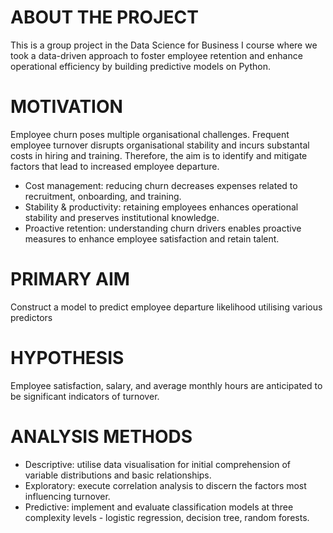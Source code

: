 # ABOUT THE PROJECT
This is a group project in the Data Science for Business I course where we took a data-driven approach to foster employee retention and enhance operational efficiency by building predictive models on Python.

# MOTIVATION
Employee churn poses multiple organisational challenges. Frequent employee turnover disrupts organisational stability and incurs substantal costs in hiring and training. Therefore, the aim is to identify and mitigate factors that lead to increased employee departure.
- Cost management: reducing churn decreases expenses related to recruitment, onboarding, and training.
- Stability & productivity: retaining employees enhances operational stability and preserves institutional knowledge.
- Proactive retention: understanding churn drivers enables proactive measures to enhance employee satisfaction and retain talent.

# PRIMARY AIM
Construct a model to predict employee departure likelihood utilising various predictors

# HYPOTHESIS
Employee satisfaction, salary, and average monthly hours are anticipated to be significant indicators of turnover.

# ANALYSIS METHODS
- Descriptive: utilise data visualisation for initial comprehension of variable distributions and basic relationships.
- Exploratory: execute correlation analysis to discern the factors most influencing turnover.
- Predictive: implement and evaluate classification models at three complexity levels - logistic regression, decision tree, random forests.
